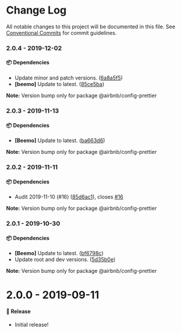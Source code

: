 # Change Log

All notable changes to this project will be documented in this file.
See [Conventional Commits](https://conventionalcommits.org) for commit guidelines.

### 2.0.4 - 2019-12-02

#### 📦 Dependencies

- Update minor and patch versions. ([6a8a5f5](https://github.com/airbnb/nimbus/commit/6a8a5f5))
- **[beemo]** Update to latest. ([85ce5ba](https://github.com/airbnb/nimbus/commit/85ce5ba))

**Note:** Version bump only for package @airbnb/config-prettier





### 2.0.3 - 2019-11-13

#### 📦 Dependencies

- **[Beemo]** Update to latest. ([ba663d6](https://github.com/airbnb/nimbus/commit/ba663d6))

**Note:** Version bump only for package @airbnb/config-prettier





### 2.0.2 - 2019-11-11

#### 📦 Dependencies

- Audit 2019-11-10 (#16) ([85d6ac1](https://github.com/airbnb/nimbus/commit/85d6ac1)), closes [#16](https://github.com/airbnb/nimbus/issues/16)

**Note:** Version bump only for package @airbnb/config-prettier





### 2.0.1 - 2019-10-30

#### 📦 Dependencies

- **[Beemo]** Update to latest. ([bf6798c](https://github.com/airbnb/nimbus/commit/bf6798c))
- Update root and dev versions. ([5d35b0e](https://github.com/airbnb/nimbus/commit/5d35b0e))

**Note:** Version bump only for package @airbnb/config-prettier





# 2.0.0 - 2019-09-11

#### 🎉 Release

- Initial release!
